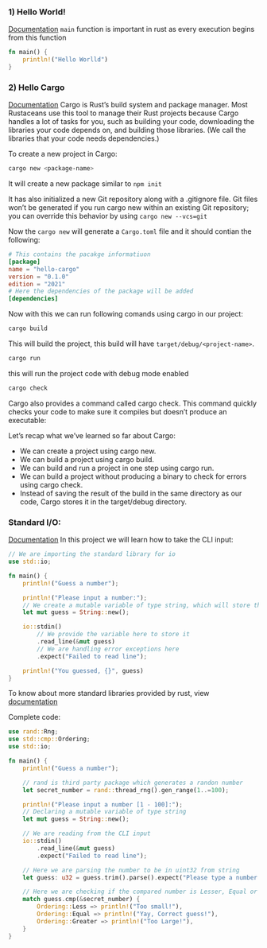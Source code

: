 ### 1) Hello World!
[Documentation](https://doc.rust-lang.org/book/ch01-02-hello-world.html)
`main` function is important in rust as every execution begins from this function 
```rust
fn main() {
    println!("Hello Worlld")
}
```

### 2) Hello Cargo
[Documentation](https://doc.rust-lang.org/book/ch01-03-hello-cargo.html)
Cargo is Rust’s build system and package manager. 
Most Rustaceans use this tool to manage their Rust projects because Cargo handles a lot of tasks for you, such as building your code, downloading the libraries your code depends on, and building those libraries. 
(We call the libraries that your code needs dependencies.)

To create a new project in Cargo:
```sh
cargo new <package-name>
```
It will create a new package similar to `npm init`

It has also initialized a new Git repository along with a .gitignore file. 
Git files won’t be generated if you run cargo new within an existing Git repository; you can override this behavior by using `cargo new --vcs=git`

Now the `cargo new` will generate a `Cargo.toml` file and it should contian the following:
```toml
# This contains the pacakge informatiuon
[package]
name = "hello-cargo"
version = "0.1.0"
edition = "2021"
# Here the dependencies of the package will be added
[dependencies]
```

Now with this we can run following comands using cargo in our project:
```sh
cargo build
```
This will build the project, this build will have `target/debug/<project-name>`.
```sh
cargo run
```
this will run the project code with debug mode enabled

```sh
cargo check
```
Cargo also provides a command called cargo check. This command quickly checks your code to make sure it compiles but doesn’t produce an executable:

Let’s recap what we’ve learned so far about Cargo:

- We can create a project using cargo new.
- We can build a project using cargo build.
- We can build and run a project in one step using cargo run.
- We can build a project without producing a binary to check for errors using cargo check.
- Instead of saving the result of the build in the same directory as our code, Cargo stores it in the target/debug directory.

### Standard I/O:
[Documentation](https://doc.rust-lang.org/book/ch02-00-guessing-game-tutorial.html)
In this project we will learn how to take the CLI input:
```rust
// We are importing the standard library for io
use std::io;

fn main() {
    println!("Guess a number");

    println!("Please input a number:");
    // We create a mutable variable of type string, which will store the input from the CLI input
    let mut guess = String::new();

    io::stdin()
        // We provide the variable here to store it
        .read_line(&mut guess)
        // We are handling error exceptions here
        .expect("Failed to read line");

    println!("You guessed, {}", guess)
}
```
To know about more standard libraries provided by rust, view [documentation](https://doc.rust-lang.org/std/prelude/index.html)

Complete code:
```rust
use rand::Rng;
use std::cmp::Ordering;
use std::io;

fn main() {
    println!("Guess a number");

    // rand is third party package which generates a randon number
    let secret_number = rand::thread_rng().gen_range(1..=100);

    println!("Please input a number [1 - 100]:");
    // Declaring a mutable variable of type string
    let mut guess = String::new();

    // We are reading from the CLI input
    io::stdin()
        .read_line(&mut guess)
        .expect("Failed to read line");

    // Here we are parsing the number to be in uint32 from string
    let guess: u32 = guess.trim().parse().expect("Please type a number!");

    // Here we are checking if the compared number is Lesser, Equal or Greater than the secret number
    match guess.cmp(&secret_number) {
        Ordering::Less => println!("Too small!"),
        Ordering::Equal => println!("Yay, Correct guess!"),
        Ordering::Greater => println!("Too Large!"),
    }
}
```
